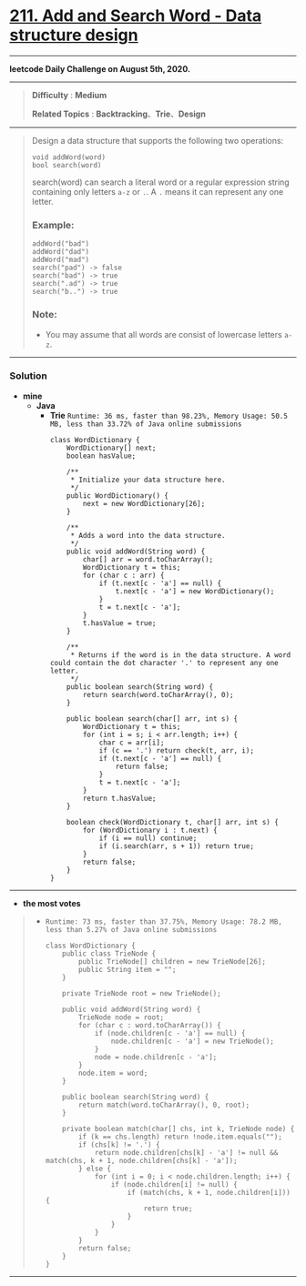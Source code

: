 # [211. Add and Search Word - Data structure design](https://leetcode.com/problems/add-and-search-word-data-structure-design/)

---

**leetcode Daily Challenge on August 5th, 2020.**

---

> **Difficulty** : **Medium**
>
> **Related Topics** : **Backtracking**、**Trie**、**Design**

---

> Design a data structure that supports the following two operations:
> ```
> void addWord(word)
> bool search(word)
> ```
>
> search(word) can search a literal word or a regular expression string containing only letters `a-z` or `.`. A `.` means it can represent any one letter.
>
> ### Example:
> ```
> addWord("bad")
> addWord("dad")
> addWord("mad")
> search("pad") -> false
> search("bad") -> true
> search(".ad") -> true
> search("b..") -> true
> ```
>
> ### Note:
> * You may assume that all words are consist of lowercase letters `a-z`.

---


### Solution
* **mine**
  * **Java**
    * **Trie** `Runtime: 36 ms, faster than 98.23%, Memory Usage: 50.5 MB, less than 33.72% of Java online submissions`
      ```
      class WordDictionary {
          WordDictionary[] next;
          boolean hasValue;

          /**
           * Initialize your data structure here.
           */
          public WordDictionary() {
              next = new WordDictionary[26];
          }

          /**
           * Adds a word into the data structure.
           */
          public void addWord(String word) {
              char[] arr = word.toCharArray();
              WordDictionary t = this;
              for (char c : arr) {
                  if (t.next[c - 'a'] == null) {
                      t.next[c - 'a'] = new WordDictionary();
                  }
                  t = t.next[c - 'a'];
              }
              t.hasValue = true;
          }

          /**
           * Returns if the word is in the data structure. A word could contain the dot character '.' to represent any one letter.
           */
          public boolean search(String word) {
              return search(word.toCharArray(), 0);
          }

          public boolean search(char[] arr, int s) {
              WordDictionary t = this;
              for (int i = s; i < arr.length; i++) {
                  char c = arr[i];
                  if (c == '.') return check(t, arr, i);
                  if (t.next[c - 'a'] == null) {
                      return false;
                  }
                  t = t.next[c - 'a'];
              }
              return t.hasValue;
          }

          boolean check(WordDictionary t, char[] arr, int s) {
              for (WordDictionary i : t.next) {
                  if (i == null) continue;
                  if (i.search(arr, s + 1)) return true;
              }
              return false;
          }
      }
      ```

---

* **the most votes**
>  * `Runtime: 73 ms, faster than 37.75%, Memory Usage: 78.2 MB, less than 5.27% of Java online submissions`
>    ```
>    class WordDictionary {
>        public class TrieNode {
>            public TrieNode[] children = new TrieNode[26];
>            public String item = "";
>        }
>
>        private TrieNode root = new TrieNode();
>
>        public void addWord(String word) {
>            TrieNode node = root;
>            for (char c : word.toCharArray()) {
>                if (node.children[c - 'a'] == null) {
>                    node.children[c - 'a'] = new TrieNode();
>                }
>                node = node.children[c - 'a'];
>            }
>            node.item = word;
>        }
>
>        public boolean search(String word) {
>            return match(word.toCharArray(), 0, root);
>        }
>
>        private boolean match(char[] chs, int k, TrieNode node) {
>            if (k == chs.length) return !node.item.equals("");
>            if (chs[k] != '.') {
>                return node.children[chs[k] - 'a'] != null && match(chs, k + 1, node.children[chs[k] - 'a']);
>            } else {
>                for (int i = 0; i < node.children.length; i++) {
>                    if (node.children[i] != null) {
>                        if (match(chs, k + 1, node.children[i])) {
>                            return true;
>                        }
>                    }
>                }
>            }
>            return false;
>        }
>    }
>    ```

---
